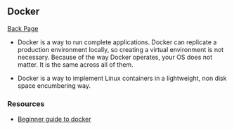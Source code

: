 ## Docker

[Back Page](/401-notes.md)

- Docker is a way to run complete applications. Docker can replicate a production environment locally, so creating a virtual environment is not necessary. Because of the way Docker operates, your OS does not matter. It is the same across all of them.

- Docker is a way to implement Linux containers in a lightweight, non disk space encumbering way.

### Resources
- [Beginner guide to docker](https://wsvincent.com/beginners-guide-to-docker/)